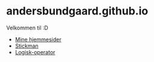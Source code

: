 # andersbundgaard.github.io
Velkommen til :D
 
- [Mine hjemmesider](website/)
- [Stickman](stickman/)
- [Logisk-operator](logisk-operator/)
